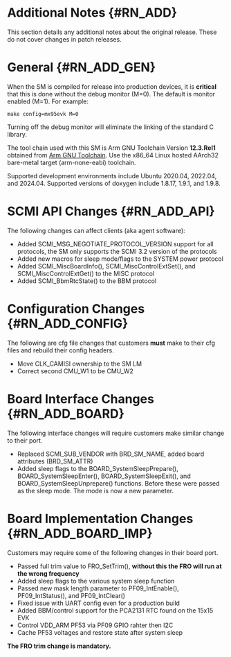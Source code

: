 Additional Notes {#RN_ADD}
================

This section details any additional notes about the original release. These do not cover
changes in patch releases.

General {#RN_ADD_GEN}
=======

When the SM is compiled for release into production devices, it is **critical** that this
is done without the debug monitor (M=0). The default is monitor enabled (M=1). For example:

	make config=mx95evk M=0

Turning off the debug monitor will eliminate the linking of the standard C library.

The tool chain used with this SM is Arm GNU Toolchain Version **12.3.Rel1** obtained from 
[Arm GNU Toolchain](https://developer.arm.com/Tools%20and%20Software/GNU%20Toolchain).
Use the x86_64 Linux hosted AArch32 bare-metal target (arm-none-eabi) toolchain.

Supported development environments include Ubuntu 2020.04, 2022.04, and 2024.04. Supported
versions of doxygen include 1.8.17, 1.9.1, and 1.9.8.

SCMI API Changes {#RN_ADD_API}
================

The following changes can affect clients (aka agent software):

- Added SCMI_MSG_NEGOTIATE_PROTOCOL_VERSION support for all protocols, the SM only supports
  the SCMI 3.2 version of the protocols
- Added new macros for sleep mode/flags to the SYSTEM power protocol
- Added SCMI_MiscBoardInfo(), SCMI_MiscControlExtSet(), and SCMI_MiscControlExtGet() to
  the MISC protocol
- Added SCMI_BbmRtcState() to the BBM protocol

Configuration Changes {#RN_ADD_CONFIG}
=====================

The following are cfg file changes that customers **must** make to their cfg files
and rebuild their config headers.

- Move CLK_CAMISI ownership to the SM LM
- Correct second CMU_W1 to be CMU_W2

Board Interface Changes {#RN_ADD_BOARD}
=======================

The following interface changes will require customers make similar change to their port.

- Replaced SCMI_SUB_VENDOR with BRD_SM_NAME, added board attributes (BRD_SM_ATTR)
- Added sleep flags to the BOARD_SystemSleepPrepare(), BOARD_SystemSleepEnter(),
  BOARD_SystemSleepExit(), and BOARD_SystemSleepUnprepare() functions. Before these were
  passed as the sleep mode. The mode is now a new parameter.

Board Implementation Changes {#RN_ADD_BOARD_IMP}
============================

Customers may require some of the following changes in their board port.

- Passed full trim value to FRO_SetTrim(), **without this the FRO will run at the wrong
  frequency**
- Added sleep flags to the various system sleep function
- Passed new mask length parameter to PF09_IntEnable(), PF09_IntStatus(),
  and PF09_IntClear()
- Fixed issue with UART config even for a production build
- Added BBM/control support for the PCA2131 RTC found on the 15x15 EVK
- Control VDD_ARM PF53 via PF09 GPIO rahter then I2C
- Cache PF53 voltages and restore state after system sleep

**The FRO trim change is mandatory.**

